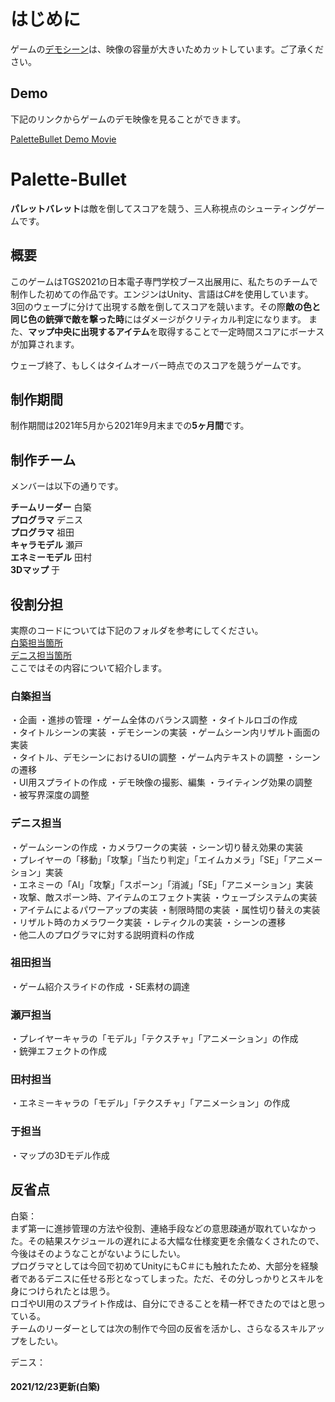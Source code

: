 # はじめに
ゲームの[デモシーン](./Assets/Game/GameMain/Scenes)は、映像の容量が大きいためカットしています。ご了承ください。

## Demo
下記のリンクからゲームのデモ映像を見ることができます。

[PaletteBullet Demo Movie](https://youtu.be/RyCvM0diYdE)

# Palette-Bullet
**パレットバレット**は敵を倒してスコアを競う、三人称視点のシューティングゲームです。

## 概要
このゲームはTGS2021の日本電子専門学校ブース出展用に、私たちのチームで制作した初めての作品です。エンジンはUnity、言語はC#を使用しています。  
3回のウェーブに分けて出現する敵を倒してスコアを競います。その際**敵の色と同じ色の銃弾で敵を撃った時**にはダメージがクリティカル判定になります。
また、**マップ中央に出現するアイテム**を取得することで一定時間スコアにボーナスが加算されます。

ウェーブ終了、もしくはタイムオーバー時点でのスコアを競うゲームです。

## 制作期間
制作期間は2021年5月から2021年9月末までの**5ヶ月間**です。

## 制作チーム
メンバーは以下の通りです。

**チームリーダー** 白築  
**プログラマ** デニス  
**プログラマ** 祖田  
**キャラモデル** 瀬戸  
**エネミーモデル** 田村  
**3Dマップ** 于

## 役割分担
実際のコードについては下記のフォルダを参考にしてください。  
[白築担当箇所](./Assets/Game/GameMain/Scripts/Shiratsuki)  
[デニス担当箇所](./Assets/Game/GameMain/Scripts/Shumkov)  
ここではその内容について紹介します。

### 白築担当  
・企画 ・進捗の管理 ・ゲーム全体のバランス調整 ・タイトルロゴの作成  
・タイトルシーンの実装 ・デモシーンの実装 ・ゲームシーン内リザルト画面の実装  
・タイトル、デモシーンにおけるUIの調整 ・ゲーム内テキストの調整 ・シーンの遷移  
・UI用スプライトの作成 ・デモ映像の撮影、編集 ・ライティング効果の調整  
・被写界深度の調整

### デニス担当
・ゲームシーンの作成 ・カメラワークの実装 ・シーン切り替え効果の実装  
・プレイヤーの「移動」「攻撃」「当たり判定」「エイムカメラ」「SE」「アニメーション」実装  
・エネミーの「AI」「攻撃」「スポーン」「消滅」「SE」「アニメーション」実装  
・攻撃、敵スポーン時、アイテムのエフェクト実装 ・ウェーブシステムの実装  
・アイテムによるパワーアップの実装 ・制限時間の実装  ・属性切り替えの実装  
・リザルト時のカメラワーク実装 ・レティクルの実装 ・シーンの遷移  
・他二人のプログラマに対する説明資料の作成  

### 祖田担当
・ゲーム紹介スライドの作成 ・SE素材の調達  

### 瀬戸担当
・プレイヤーキャラの「モデル」「テクスチャ」「アニメーション」の作成  
・銃弾エフェクトの作成  

### 田村担当
・エネミーキャラの「モデル」「テクスチャ」「アニメーション」の作成  

### 于担当
・マップの3Dモデル作成  

## 反省点
白築：  
まず第一に進捗管理の方法や役割、連絡手段などの意思疎通が取れていなかった。その結果スケジュールの遅れによる大幅な仕様変更を余儀なくされたので、今後はそのようなことがないようにしたい。  
プログラマとしては今回で初めてUnityにもC＃にも触れたため、大部分を経験者であるデニスに任せる形となってしまった。ただ、その分しっかりとスキルを身につけられたとは思う。  
ロゴやUI用のスプライト作成は、自分にできることを精一杯できたのではと思っている。  
チームのリーダーとしては次の制作で今回の反省を活かし、さらなるスキルアップをしたい。  

デニス：  


#### 2021/12/23更新(白築)
